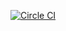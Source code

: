 [![Circle CI](https://circleci.com/gh/dickeyxxx/htpasswd-auth/tree/master.svg?style=svg)](https://circleci.com/gh/dickeyxxx/htpasswd-auth/tree/master)
